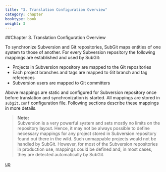 ```yaml
---
title: "3. Translation Configuration Overview"
category: chapter
booktype: book
weight: 3
---
```

##Chapter 3. Translation Configuration Overview

To synchronize Subversion and Git repositories, SubGit maps entities of one system to those of another. For every Subversion repository the following mappings are established and used by SubGit:

+ Projects in Subversion repository are mapped to the Git repositories
+ Each project branches and tags are mapped to Git branch and tag references
+ Subversion users are mapped to Git committers

Above mappings are static and configured for Subversion repository once before translation and synchronization is started. All mappings are stored in `subgit.conf` configuration file. Following sections describe these mappings in more details.

> **Note:**<br>
> Subversion is a very powerful system and sets mostly no limits on the repository layout. Hence, it may not be always possible to define necessary mappings for any project stored in Subversion repository found out there in the wild. Such unmappable projects would not be handled by SubGit. However, for most of the Subversion repositories in production use, mappings could be defined and, in most cases, they are detected automatically by SubGit.

[up](#up)